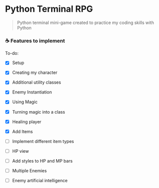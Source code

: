 # Python Terminal RPG

> Python terminal mini-game created to practice my coding skills with Python

### ☕ Features to implement

To-do:

- [x] Setup
- [x] Creating my character
- [x] Additional utility classes
- [x] Enemy Instantiation
- [x] Using Magic
- [x] Turning magic into a class
- [x] Healing player
- [x] Add Items
- [ ] Implement different item types
- [ ] HP view
- [ ] Add styles to HP and MP bars
- [ ] Multiple Enemies
- [ ] Enemy artificial intelligence

